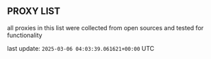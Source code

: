 ## PROXY LIST

all proxies in this list were collected from open sources and tested for functionality

last update: `2025-03-06 04:03:39.061621+00:00` UTC